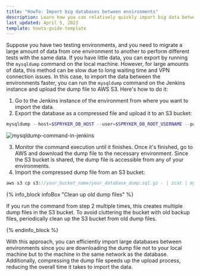```yaml
---
title: "HowTo: Import big databases between environments"
description: Learn how you can relatively quickly import big data between your environments
last_updated: April 5, 2023
template: howto-guide-template
---
```


Suppose you have two testing environments, and you need to migrate a large amount of data from one environment to another to perform different tests with the same data. If you have little data, you can export by running the `mysqldump` command on the local machine. However, for large amounts of data, this method can be slow due to long waiting time and VPN connection issues. In this case, to import the data between the environments faster, you can run the `mysqldump` command on the Jenkins instance and upload the dump file to AWS S3. Here's how to do it:

1. Go to the Jenkins instance of the environment from where you want to import the data. 
2. Export the database as a compressed file and upload it to an S3 bucket:

```php
mysqldump --host=$SPRYKER_DB_HOST --user=$SPRYKER_DB_ROOT_USERNAME --password=$SPRYKER_DB_ROOT_PASSWORD $SPRYKER_DB_DATABASE | gzip | aws s3 cp - s3://your_bucket_name/backup.$(date +"%Y-%m-%d__%H-%M-%S").sql.gz
```

![mysqldump-command-in-jenkins](https://spryker.s3.eu-central-1.amazonaws.com/docs/scos/dev/tutorials-and-howtos/howtos/howto-import-big-databases-between-environments/mysqldump-command-in-jenkins.png)

3. Monitor the command execution until it finishes. Once it's finished, go to AWS and download the dump file to the necessary environment. Since the S3 bucket is shared, the dump file is accessible from any of your environments.
4. Import the compressed dump file from an S3 bucket:

```php
aws s3 cp s3://your_bucket_name/your_database_dump.sql.gz - | zcat | mysql --host=$SPRYKER_DB_HOST --user=$SPRYKER_DB_ROOT_USERNAME --password=$SPRYKER_DB_ROOT_PASSWORD $SPRYKER_DB_DATABASE
```

{% info_block infoBox "Clean up old dump files" %}

If you run the command from step 2 multiple times, this creates multiple dump files in the S3 bucket. To avoid cluttering the bucket with old backup files, periodically clean up the S3 bucket from old dump files.

{% endinfo_block %}

With this approach, you can efficiently import large databases between environments since you are downloading the dump file not to your local machine but to the machine in the same network as the database. Additionally, compressing the dump file speeds up the upload process, reducing the overall time it takes to import the data.